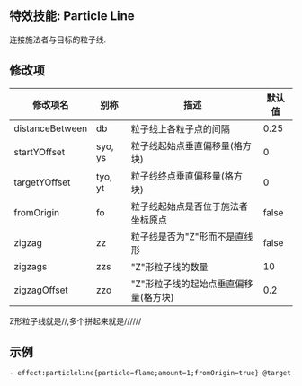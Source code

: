 特效技能: Particle Line
--------------------------

连接施法者与目标的粒子线.

修改项
----------

| 修改项名 | 别称    | 描述                                                                                                    | 默认值 |
|-----------|------------|----------------------------------------------------------------------------------------------------------------|---------------|
| distanceBetween | db       | 粒子线上各粒子点的间隔 | 0.25          |
| startYOffset    | syo, ys  | 粒子线起始点垂直偏移量(格方块) | 0             |
| targetYOffset   | tyo, yt  | 粒子线终点垂直偏移量(格方块) | 0             |
| fromOrigin      | fo       | 粒子线起始点是否位于施法者坐标原点  | false         |
| zigzag          | zz       | 粒子线是否为"Z"形而不是直线形 | false         |
| zigzags         | zzs      | "Z"形粒子线的数量 | 10            |
| zigzagOffset    | zzo      | "Z"形粒子线的起始点垂直偏移量(格方块) | 0.2           |

Z形粒子线就是/\/,多个拼起来就是/\/\/\/\/\/

示例
--------

```
- effect:particleline{particle=flame;amount=1;fromOrigin=true} @target
```